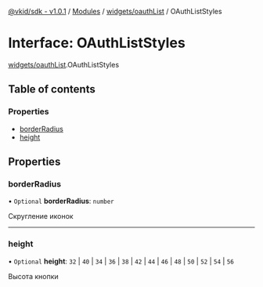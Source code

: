 [@vkid/sdk - v1.0.1](../README.md) / [Modules](../modules.md) / [widgets/oauthList](../modules/widgets_oauthList.md) / OAuthListStyles

# Interface: OAuthListStyles

[widgets/oauthList](../modules/widgets_oauthList.md).OAuthListStyles

## Table of contents

### Properties

- [borderRadius](widgets_oauthList.OAuthListStyles.md#borderradius)
- [height](widgets_oauthList.OAuthListStyles.md#height)

## Properties

### borderRadius

• `Optional` **borderRadius**: `number`

Скругление иконок

___

### height

• `Optional` **height**: ``32`` \| ``40`` \| ``34`` \| ``36`` \| ``38`` \| ``42`` \| ``44`` \| ``46`` \| ``48`` \| ``50`` \| ``52`` \| ``54`` \| ``56``

Высота кнопки
